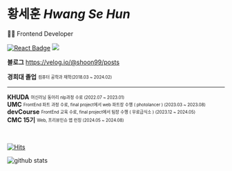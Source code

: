 # 황세훈 *Hwang Se Hun*
👩‍💻 Frontend Developer  
  
[![React Badge](https://img.shields.io/badge/React-61DAFB?style=flat-square&logo=React&logoColor=white)](https://reactjs.org/) 
<img src="https://img.shields.io/badge/Typescript-3178C6?style=flat-square&logo=Typescript&logoColor=white"/>

**블로그** https://velog.io/@shoon99/posts   
  

**경희대 졸업**  <sub><sup>컴퓨터 공학과 재학(2018.03 ~ 2024.02)</sup></sub>  

---

**KHUDA** <sub><sup>머신러닝 동아리 nlp과정 수료 (2022.07 ~ 2023.01)</sup></sub>  
**UMC** <sub><sup> FrontEnd 파트 과정 수료, final project에서 web 파트장 수행 ( photolancer ) (2023.03 ~ 2023.08)</sup></sub>  
**devCourse** <sub><sup> FrontEnd 교육 수료, final project에서 팀장 수행 ( 무료급식소 ) (2023.12 ~ 2024.05)</sup></sub>  
**CMC 15기** <sub><sup> Web, 프리뷰인슈 앱 런칭 (2024.05 ~ 2024.08)</sup></sub>  
  
<br>

[![Hits](https://hits.seeyoufarm.com/api/count/incr/badge.svg?url=https%3A%2F%2Fgithub.com%2Fseehun&count_bg=%2379C83D&title_bg=%23555555&icon=&icon_color=%23E7E7E7&title=hits&edge_flat=false)](https://hits.seeyoufarm.com)

<div>
  
  ![github stats](https://github-readme-stats.vercel.app/api?username=seehun)

</div>
